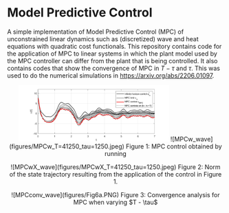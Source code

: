 # Model Predictive Control
A simple implementation of Model Predictive Control (MPC) of unconstrained linear dynamics such as (discretized) wave and heat equations with quadratic cost functionals. 
This repository contains code for the application of MPC to linear systems in which the plant model used by the MPC controller can differ from the plant that is being controlled. It also contains codes that show the convergence of MPC in $T-\tau$ and $\tau$. This was used to do the numerical simulations in https://arxiv.org/abs/2206.01097. 



<!-- [MPC_wave](figures/MPC_T=41250_tau=1250.jpeg)
%[MPCX_wave](figures/MPCX_T=41250_tau=1250.jpeg)

%![MPCA_wave](figures/MPCA_T=41250_tau=1250.jpeg)
%![MPCAX_wave](figures/MPCAX_T=41250_tau=1250.jpeg) -->

<p align="center">
<img src="figures/MPCw_T=41250_tau=1250.jpeg" width="350" title="MPC control">
![MPCw_wave](figures/MPCw_T=41250_tau=1250.jpeg)
Figure 1: MPC control obtained by running 
</p>
<p align="center">
![MPCwX_wave](figures/MPCwX_T=41250_tau=1250.jpeg)
Figure 2: Norm of the state trajectory resulting from the application of the control in Figure 1. 
</p>

<p align="center">
![MPCconv_wave](figures/Fig6a.PNG)
Figure 3: Convergence analysis for MPC when varying $T - \tau$
</p>

<!-- ![MPCconvw_wave](figures/Fig6b.PNG)
![MPCconvA_wave](figures/Fig6c.PNG) -->
